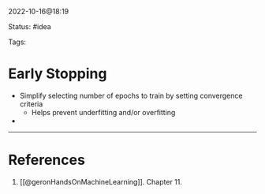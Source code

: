 2022-10-16@18:19

Status: #idea

Tags:

# Early Stopping

* Simplify selecting number of epochs to train by setting convergence criteria
	* Helps prevent underfitting and/or overfitting
* 




---
# References
1. [[@geronHandsOnMachineLearning]]. Chapter 11.